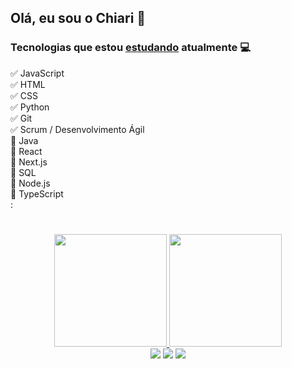 ## Olá, eu sou o Chiari 🎈

### Tecnologias que estou <u>estudando</u> atualmente 💻
✅ JavaScript <br>
✅ HTML <br>
✅ CSS <br>
✅ Python <br>
✅ Git <br>
✅ Scrum / Desenvolvimento Ágil <br>
🔋 Java <br>
🔋 React <br>
🔋 Next.js <br>
🔋 SQL <br>
🔋 Node.js <br>
🔋 TypeScript <br>
:

#
<div align="center">
  <a href="https://github.com/VChiari">
  <img height="180em" src="https://github-readme-stats.vercel.app/api?username=VChiari&show_icons=false&theme=dark&include_all_commits=true&count_private=true"/>
  <img height="180em" src="https://github-readme-stats.vercel.app/api/top-langs/?username=VChiari&layout=compact&langs_count=7&theme=dark"/>
</div>

 <div align="center"> 
  <a href="https://www.linkedin.com/in/victorchiari/" target="_blank"><img src="https://img.shields.io/badge/-LinkedIn-%230077B5?style=for-the-badge&logo=linkedin&logoColor=white" target="_blank"></a>
  <a href="https://www.instagram.com/victor_chiari/" target="_blank"><img src="https://img.shields.io/badge/-Instagram-%23E4405F?style=for-the-badge&logo=instagram&logoColor=white" target="_blank"></a>
 <a href="https://discord.gg/Gn5M8GaUx2" target="_blank"><img src="https://img.shields.io/badge/Discord-7289DA?style=for-the-badge&logo=discord&logoColor=white" target="_blank"></a> 
